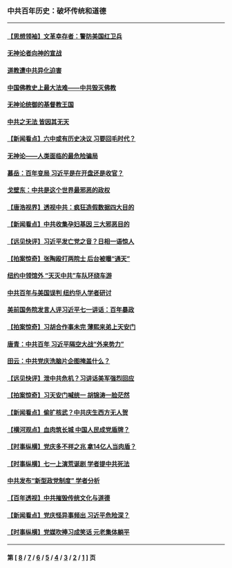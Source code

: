 ### 中共百年历史：破坏传统和道德
---
#### [【思想领袖】文革幸存者：警防美国红卫兵](../../pages/nf1176114/n13339289.md?11140430) 
#### [无神论者向神的宣战](../../pages/nf1176114/n13281535.md?11140430) 
#### [道教遭中共异化迫害](../../pages/nf1176114/n13281463.md?11140430) 
#### [中国佛教史上最大法难——中共毁灭佛教](../../pages/nf1176114/n13281397.md?11140430) 
#### [无神论统御的基督教王国](../../pages/nf1176114/n13281280.md?11140430) 
#### [中共之无法 皆因其无天](../../pages/nf1176114/n13281088.md?11140430) 
#### [【新闻看点】六中或有历史决议 习要回毛时代？](../../pages/nf1176114/n13222895.md?11140430) 
#### [无神论——人类面临的最危险骗局](../../pages/nf1176114/n13196137.md?11140430) 
#### [慕岳：百年变局 习近平是在开盘还是收官？](../../pages/nf1176114/n13206516.md?11140430) 
#### [戈壁东：中共是这个世界最邪恶的政权](../../pages/nf1176114/n13085641.md?11140430) 
#### [【唐浩视界】透视中共：疯狂造假数据四大目的](../../pages/nf1176114/n13080590.md?11140430) 
#### [【新闻看点】中共收集孕妇基因 三大邪恶目的](../../pages/nf1176114/n13077182.md?11140430) 
#### [【远见快评】习近平发亡党之音？日相一语惊人](../../pages/nf1176114/n13074809.md?11140430) 
#### [【拍案惊奇】张陶殴打两院士 后台被曝“通天”](../../pages/nf1176114/n13070496.md?11140430) 
#### [纽约中领馆外 “天灭中共”车队环绕车游](../../pages/nf1176114/n13070693.md?11140430) 
#### [中共百年与美国误判 纽约华人学者研讨](../../pages/nf1176114/n13067969.md?11140430) 
#### [美前国务院发言人评习近平七一讲话：百年暴政](../../pages/nf1176114/n13066986.md?11140430) 
#### [【拍案惊奇】习胡合作事未完 薄熙来弟上天安门](../../pages/nf1176114/n13065867.md?11140430) 
#### [唐青：中共百年 习近平隔空大战“外来势力”](../../pages/nf1176114/n13065976.md?11140430) 
#### [田云：中共党庆洗脑片企图掩盖什么？](../../pages/nf1176114/n13064395.md?11140430) 
#### [【远见快评】泄中共危机？习讲话美军强烈回应](../../pages/nf1176114/n13064269.md?11140430) 
#### [【拍案惊奇】习天安门喊统一 胡锦涛一脸茫然](../../pages/nf1176114/n13063233.md?11140430) 
#### [【新闻看点】偷扩核武？中共庆生西方无人贺](../../pages/nf1176114/n13061263.md?11140430) 
#### [【横河观点】血肉筑长城 中国人民成党盾牌？](../../pages/nf1176114/n13061779.md?11140430) 
#### [【时事纵横】党庆多不祥之兆 拿14亿人当肉盾？](../../pages/nf1176114/n13061709.md?11140430) 
#### [【时事纵横】七一上演荒诞剧 学者提中共死法](../../pages/nf1176114/n13058990.md?11140430) 
#### [中共发布“新型政党制度” 学者分析](../../pages/nf1176114/n13056354.md?11140430) 
#### [【百年透视】中共摧毁传统文化与道德](../../pages/nf1176114/n13057253.md?11140430) 
#### [【新闻看点】党庆怪异事频出 习近平危险深？](../../pages/nf1176114/n13056781.md?11140430) 
#### [【时事纵横】党媒吹捧习成笑话 元老集体躺平](../../pages/nf1176114/n13056792.md?11140430) 

---
#### 第 [ [8](./8.md?11140430) / [7](./7.md?11140430) / [6](./6.md?11140430) / [5](./5.md?11140430) / [4](./4.md?11140430) / [3](./3.md?11140430) / [2](./2.md?11140430) / [1](./1.md?11140430) ] 页
